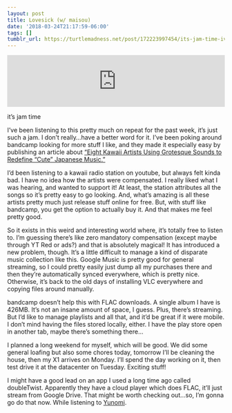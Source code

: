 ```yaml
---
layout: post
title: Lovesick (w/ maisou)
date: '2018-03-24T21:17:59-06:00'
tags: []
tumblr_url: https://turtlemadness.net/post/172223997454/its-jam-time-ive-been-listening-to-this-pretty
---
```

<iframe class="bandcamp_audio_player" width="100%" height="120" src="https://bandcamp.com/EmbeddedPlayer/size=medium/bgcol=ffffff/linkcol=0687f5/notracklist=true/transparent=true/track=387660308/" allowtransparency="true" frameborder="0"></iframe>  

it’s jam time

I’ve been listening to this pretty much on repeat for the past week, it’s just such a jam. I don’t really…have a better word for it. I’ve been poking around bandcamp looking for more stuff I like, and they made it especially easy by publishing an article about&nbsp;[“Eight Kawaii Artists Using Grotesque Sounds to Redefine “Cute” Japanese Music.”](https://daily.bandcamp.com/2018/03/23/kawaii-japanese-electronic-feature/)&nbsp;

I’d been listening to a kawaii radio station on youtube, but always felt kinda bad. I have no idea how the artists were compensated. I really liked what I was hearing, and wanted to support it! At least, the station attributes all the songs so it’s pretty easy to go looking. And, what’s amazing is all these artists pretty much just release stuff online for free. But, with stuff like bandcamp, you get the option to actually buy it. And that makes me feel pretty good.

So it exists in this weird and interesting world where, it’s totally free to listen to. I’m guessing there’s like zero mandatory compensation (except maybe through YT Red or ads?) and that is absolutely magical! It has introduced a new problem, though. It’s a little difficult to manage a kind of disparate music collection like this. Google Music is pretty good for general streaming, so I could pretty easily just dump all my purchases there and then they’re automatically synced everywhere, which is pretty nice. Otherwise, it’s back to the old days of installing VLC everywhere and copying files around manually.

bandcamp doesn’t help this with FLAC downloads. A single album I have is 426MB. It’s not an insane amount of space, I guess. Plus, there’s streaming. But I’d like to manage playlists and all that, and it’d be great if it were mobile. I don’t mind having the files stored locally, either. I have the play store open in another tab, maybe there’s something there…

I planned a long weekend for myself, which will be good. We did some general loafing but also some chores today, tomorrow I’ll be cleaning the house, then my X1 arrives on Monday. I’ll spend the day working on it, then test drive it at the datacenter on Tuesday. Exciting stuff!

I might have a good lead on an app I used a long time ago called doubleTwist. Apparently they have a cloud player which does FLAC, it’ll just stream from Google Drive. That might be worth checking out…so, I’m gonna go do that now. While listening to [Yunomi](https://iamyunomi.bandcamp.com/album/--2).

